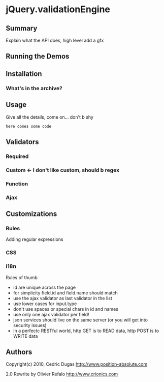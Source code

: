 jQuery.validationEngine
=====

Summary
---

Explain what the API does, high level
add a gfx

Running the Demos
---


Installation
---

### What's in the archive?

Usage
---

Give all the details, come on... don't b shy

`here comes some code`



Validators
---


### Required

### Custom <- I don't like custom, should b regex

### 

### Function

### Ajax


Customizations
----

### Rules

Adding regular expressions


### CSS

### i18n

Rules of thumb
- id are unique across the page
- for simplicity field.id and field.name should match
- use the ajax validator as last validator in the list
- use lower cases for input.type
- don't use spaces or special chars in id and names
- use only one ajax validator per field!
- json services should live on the same server (or you will get into security issues)
- in a perfectc RESTful world, http GET is to READ data, http POST is to WRITE data

Authors
---

 Copyright(c) 2010, Cedric Dugas
 http://www.position-absolute.com
 
 2.0 Rewrite by Olivier Refalo
 http://www.crionics.com